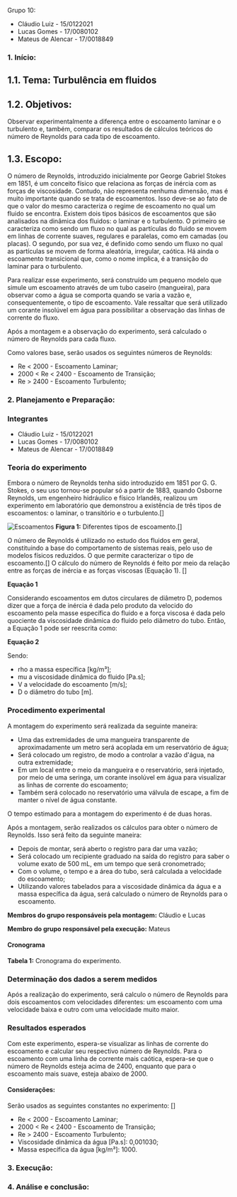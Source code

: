 Grupo 10:
- Cláudio Luiz - 15/0122021
- Lucas Gomes - 17/0080102
- Mateus de Alencar - 17/0018849

### 1.	Início:

## 1.1. Tema: Turbulência em fluidos

## 1.2. Objetivos:
  Observar experimentalmente a diferença entre o escoamento laminar e o turbulento e, também, comparar os resultados de cálculos teóricos do número de Reynolds para cada tipo de escoamento.

## 1.3. Escopo:
  O número de Reynolds, introduzido inicialmente por George Gabriel Stokes em 1851, é um conceito físico que relaciona as forças de inércia com as forças de viscosidade. Contudo, não representa nenhuma dimensão, mas é muito importante quando se trata de escoamentos. Isso deve-se ao fato de que o valor do mesmo caracteriza o regime de escoamento no qual um fluido se encontra.
  Existem dois tipos básicos de escoamentos que são analisados na dinâmica dos fluidos: o laminar e o turbulento. O primeiro se caracteriza como sendo um fluxo no qual as partículas do fluido se movem em linhas de corrente suaves, regulares e paralelas, como em camadas (ou placas). O segundo, por sua vez, é definido como sendo um fluxo no qual as partículas se movem de forma aleatória, irregular, caótica.
  Há ainda o escoamento transicional que, como o nome implica, é a transição do laminar para o turbulento.

  Para realizar esse experimento, será construído um pequeno modelo que simule um escoamento através de um tubo caseiro (mangueira), para observar como a água se comporta quando se varia a vazão e, consequentemente, o tipo de escoamento. Vale ressaltar que será utilizado um corante insolúvel em água para possibilitar a observação das linhas de corrente do fluxo.

  Após a montagem e a observação do experimento, será calculado o número de Reynolds para cada fluxo.

  Como valores base, serão usados os seguintes números de Reynolds:
  * Re < 2000 - Escoamento Laminar;
  * 2000 < Re < 2400 - Escoamento de Transição;
  * Re > 2400 - Escoamento Turbulento;
  
### 2.	Planejamento e Preparação:

### Integrantes
* Cláudio Luiz - 15/0122021
* Lucas Gomes - 17/0080102
* Mateus de Alencar - 17/0018849

### Teoria do experimento
  Embora o número de Reynolds tenha sido introduzido em 1851 por  G. G. Stokes, o seu uso tornou-se popular só a partir de 1883, quando Osborne Reynolds, um engenheiro hidráulico e físico Irlandês, realizou um experimento em laboratório que demonstrou a existência de três tipos de escoamentos: o laminar, o transitório e o turbulento.[]
  
  ![Escoamentos](https://github.com/lgnsparda/Laboratorio_dinamica_dos_fluidos_12019_FGA/blob/master/grupo_10/Escoamentos.jpg)
  **Figura 1:** Diferentes tipos de escoamento.[]
  
  O número de Reynolds é utilizado no estudo dos fluidos em geral, constituindo a base do comportamento de sistemas reais, pelo uso de modelos físicos reduzidos. O que permite caracterizar o tipo de escoamento.[]
  O cálculo do número de Reynolds é feito por meio da relação entre as forças de inércia e as forças viscosas (Equação 1). []
  
  **Equação 1**
  
  Considerando escoamentos em dutos circulares de diâmetro D, podemos dizer que a força de inércia é dada pelo produto da velocido do escoamento pela masse específica do fluido e a força viscosa é dada pelo quociente da viscosidade dinâmica do fluido pelo diâmetro do tubo. Então, a Equação 1 pode ser reescrita como:
  
  **Equação 2**
  
  Sendo:
  * rho a massa específica [kg/m³];
  * mu a viscosidade dinâmica do fluido [Pa.s];
  * V a velocidade do escoamento [m/s];
  * D o diâmetro do tubo [m].
  
### Procedimento experimental

A montagem do experimento será realizada da seguinte maneira:
 - Uma das extremidades de uma mangueira transparente de aproximadamente um metro será acoplada em um reservatório de água;
 - Será colocado um registro, de modo a controlar a vazão d'água, na outra extremidade;
 - Em um local entre o meio da mangueira e o reservatório, será injetado, por meio de uma seringa, um corante insolúvel em água para visualizar as linhas de corrente do escoamento;
 - Também será colocado no reservatório uma válvula de escape, a fim de manter o nível de água constante.
 
O tempo estimado para a montagem do experimento é de duas horas.
 
Após a montagem, serão realizados os cálculos para obter o número de Reynolds. Isso será feito da seguinte maneira:
 - Depois de montar, será aberto o registro para dar uma vazão;
 - Será colocado um recipiente graduado na saída do registro para saber o volume exato de 500 mL, em um tempo que será cronometrado;
 - Com o volume, o tempo e a área do tubo, será calculada a velocidade do escoamento;
 - Utilizando valores tabelados para a viscosidade dinâmica da água e a massa específica da água, será calculado o número de Reynolds para o escoamento.
 
 **Membros do grupo responsáveis pela montagem:** Cláudio e Lucas
 
 **Membro do grupo responsável pela execução:** Mateus
 
 #### Cronograma

**Tabela 1:** Cronograma do experimento.

### Determinação dos dados a serem medidos

Após a realização do experimento, será calculo o número de Reynolds para dois escoamentos com velocidades diferentes: um escoamento com uma velocidade baixa e outro com uma velocidade muito maior.

### Resultados esperados

Com este experimento, espera-se visualizar as linhas de corrente do escoamento e calcular seu respectivo número de Reynolds. Para o escoamento com uma linha de corrente mais caótica, espera-se que o número de Reynolds esteja acima de 2400, enquanto que para o escoamento mais suave, esteja abaixo de 2000.

#### Considerações:
Serão usados as seguintes constantes no experimento: []
  * Re < 2000 - Escoamento Laminar;
  * 2000 < Re < 2400 - Escoamento de Transição;
  * Re > 2400 - Escoamento Turbulento;
  * Viscosidade dinâmica da água [Pa.s]: 0,001030;
  * Massa específica da água [kg/m³]: 1000.

### 3.	Execução:

### 4.	Análise e conclusão:
